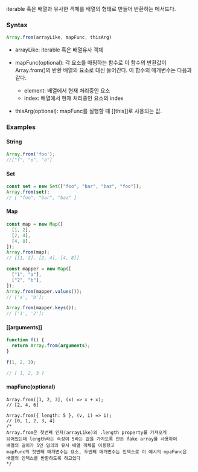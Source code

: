 iterable 혹은 배열과 유사한 객체를 배열의 형태로 만들어 반환하는 메서드다.

### Syntax

```js
Array.from(arrayLike, mapFunc, thisArg)
```
- arrayLike: iterable 혹은 배열유사 객체

- mapFunc(optional):  각 요소를 매핑하는 함수로  이 함수의 반환값이 Array.from()의 반환 배열의 요소로 대신 들어간다. 이 함수의 매개변수는 다음과 같다.
  - element: 배열에서 현재 처리중인 요소
  - index: 배열에서 현재 처리중인 요소의 index 

- thisArg(optional): mapFunc를 실행할 때 [[this]]로 사용되는 값.

### Examples
#### String
```js
Array.from('foo');
//["f", "o", "o"]
```

#### Set
```js
const set = new Set(["foo", "bar", "baz", "foo"]);
Array.from(set);
// [ "foo", "bar", "baz" ]
```

#### Map
```js
const map = new Map([
  [1, 2],
  [2, 4],
  [4, 8],
]);
Array.from(map);
// [[1, 2], [2, 4], [4, 8]]

const mapper = new Map([
  ["1", "a"],
  ["2", "b"],
]);
Array.from(mapper.values());
// ['a', 'b'];

Array.from(mapper.keys());
// ['1', '2'];
```

#### [[arguments]]
```js
function f() {
  return Array.from(arguments);
}

f(1, 2, 3);

// [ 1, 2, 3 ]
```

#### mapFunc(optional)
```
Array.from([1, 2, 3], (x) => x + x);
// [2, 4, 6]

Array.from({ length: 5 }, (v, i) => i);
// [0, 1, 2, 3, 4]
/* 
Array.from은 첫번째 인자(arrayLike)의 .length property를 가져오게 
되어있는데 length라는 속성이 5라는 값을 가지도록 만든 fake array를 사용하여
배열의 길이가 5인 임의의 유사 배열 객체를 이용했고
mapFunc의 첫번째 매개변수는 요소, 두번째 매개변수는 인덱스로 이 예시의 mpaFunc은
배열의 인덱스를 반환하도록 하고있다 
*/
```